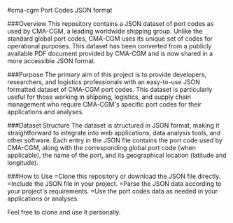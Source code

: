 #cma-cgm Port Codes JSON format


###Overview
This repository contains a JSON dataset of port codes as used by CMA-CGM, a leading worldwide shipping group. Unlike the standard global port codes, CMA-CGM uses its unique set of codes for operational purposes. This dataset has been converted from a publicly available PDF document provided by CMA-CGM and is now shared in a more accessible JSON format.

###Purpose
The primary aim of this project is to provide developers, researchers, and logistics professionals with an easy-to-use JSON formatted dataset of CMA-CGM port codes. This dataset is particularly useful for those working in shipping, logistics, and supply chain management who require CMA-CGM's specific port codes for their applications and analyses.

###Dataset Structure
The dataset is structured in JSON format, making it straightforward to integrate into web applications, data analysis tools, and other software. Each entry in the JSON file contains the port code used by CMA-CGM, along with the corresponding global port code (when applicable), the name of the port, and its geographical location (latitude and longitude).

###How to Use
=Clone this repository or download the JSON file directly.
=Include the JSON file in your project.
=Parse the JSON data according to your project's requirements.
=Use the port codes data as needed in your applications or analyses.

Feel free to clone and use it personally.
